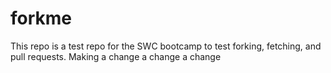 # forkme
This repo is a test repo for the SWC bootcamp to test forking, fetching, and pull requests. 
Making a change a change a change
